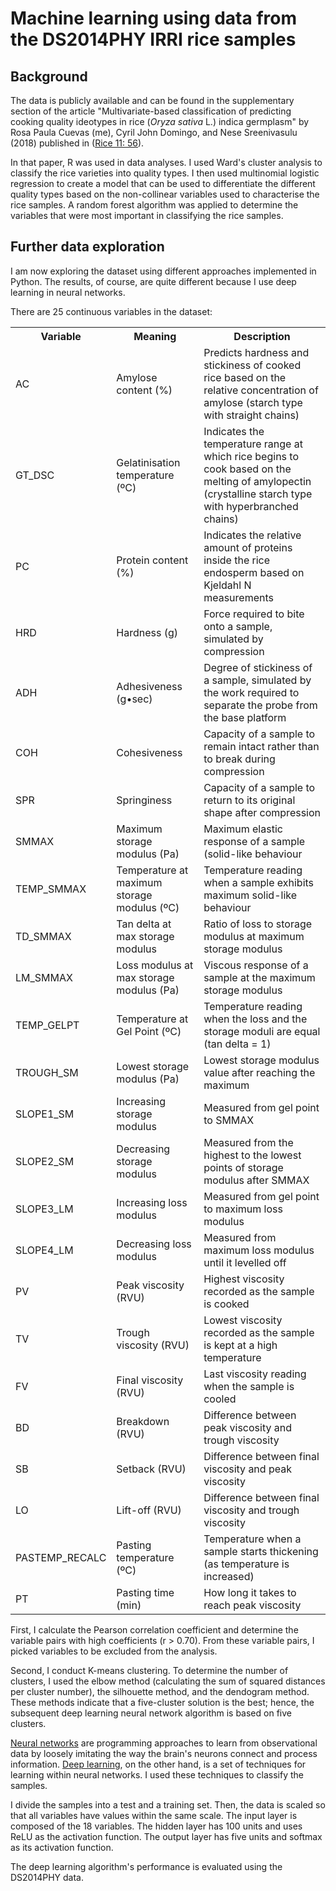 # Machine learning using data from the DS2014PHY IRRI rice samples

## Background
The data is publicly available and can be found in the supplementary section of the article "Multivariate-based classification of predicting cooking quality ideotypes in rice (*Oryza sativa* L.) indica germplasm" by Rosa Paula Cuevas (me), Cyril John Domingo, and Nese Sreenivasulu (2018) published in (<a href = "https://www.ncbi.nlm.nih.gov/pmc/articles/PMC6179975/">Rice 11: 56</a>).

In that paper, R was used in data analyses. I used Ward's cluster analysis to classify the rice varieties into quality types. I then used multinomial logistic regression to create a model that can be used to differentiate the different quality types based on the non-collinear variables used to characterise the rice samples. A random forest algorithm was applied to determine the variables that were most important in classifying the rice samples.

## Further data exploration 
I am now exploring the dataset using different approaches implemented in Python. The results, of course, are quite different because I use deep learning in neural networks. 

There are 25 continuous variables in the dataset:

<table>
    <tr>
        <th>Variable</th>
        <th>Meaning</th>
        <th>Description</th>
    </tr>
    <tr>
        <td>AC</td>
        <td>Amylose content (%)</td>
        <td>Predicts hardness and stickiness of cooked rice based on the relative concentration of amylose (starch type with straight chains)</td>
    </tr>
    <tr>
        <td>GT_DSC</td>
        <td>Gelatinisation temperature (ºC)</td>
        <td>Indicates the temperature range at which rice begins to cook based on the melting of amylopectin (crystalline starch type with hyperbranched chains)</td>
    </tr>
    <tr>
        <td>PC</td>
        <td>Protein content (%)</td>
        <td>Indicates the relative amount of proteins inside the rice endosperm based on Kjeldahl N measurements</td>
    </tr>
    <tr>
        <td>HRD</td>
        <td>Hardness (g)</td>
        <td>Force required to bite onto a sample, simulated by compression</td>
    </tr>
    <tr>
        <td>ADH</td>
        <td>Adhesiveness (g•sec)</td>
        <td>Degree of stickiness of a sample, simulated by the work required to separate the probe from the base platform</td>
    </tr>
    <tr>
        <td>COH</td>
        <td>Cohesiveness</td>
        <td>Capacity of a sample to remain intact rather than to break during compression</td>
    </tr>
    <tr>
        <td>SPR</td>
        <td>Springiness</td>
        <td>Capacity of a sample to return to its original shape after compression</td>
    </tr>
    <tr>
        <td>SMMAX</td>
        <td>Maximum storage modulus (Pa)</td>
        <td>Maximum elastic response of a sample (solid-like behaviour</td>
    </tr>
    <tr>
        <td>TEMP_SMMAX</td>
        <td>Temperature at maximum storage modulus (ºC)</td>
        <td>Temperature reading when a sample exhibits maximum solid-like behaviour</td>
    </tr>
    <tr>
        <td>TD_SMMAX</td>
        <td>Tan delta at max storage modulus</td>
        <td>Ratio of loss to storage modulus at maximum storage modulus</td>
    </tr>
    <tr>
        <td>LM_SMMAX</td>
        <td>Loss modulus at max storage modulus (Pa)</td>
        <td>Viscous response of a sample at the maximum storage modulus</td>
    </tr>
    <tr>
        <td>TEMP_GELPT</td>
        <td>Temperature at Gel Point (ºC)</td>
        <td>Temperature reading when the loss and the storage moduli are equal (tan delta = 1)</td>
    </tr>
    <tr>
        <td>TROUGH_SM</td>
        <td>Lowest storage modulus (Pa)</td>
        <td>Lowest storage modulus value after reaching the maximum</td>
    </tr>
    <tr>
        <td>SLOPE1_SM</td>
        <td>Increasing storage modulus</td>
        <td>Measured from gel point to SMMAX</td>
    </tr>
    <tr>
        <td>SLOPE2_SM</td>
        <td>Decreasing storage modulus</td>
        <td>Measured from the highest to the lowest points of storage modulus after SMMAX</td>
    </tr>
    <tr>
        <td>SLOPE3_LM</td>
        <td>Increasing loss modulus</td>
        <td>Measured from gel point to maximum loss modulus</td>
    </tr>
    <tr>
        <td>SLOPE4_LM</td>
        <td>Decreasing loss modulus</td>
        <td>Measured from maximum loss modulus until it levelled off</td>
    </tr>
    <tr>
        <td>PV</td>
        <td>Peak viscosity (RVU)</td>
        <td>Highest viscosity recorded as the sample is cooked</td>
    </tr>
    <tr>
        <td>TV</td>
        <td>Trough viscosity (RVU)</td>
        <td>Lowest viscosity recorded as the sample is kept at a high temperature</td>
    </tr>
    <tr>
        <td>FV</td>
        <td>Final viscosity (RVU)</td>
        <td>Last viscosity reading when the sample is cooled</td>
    </tr>
    <tr>
        <td>BD</td>
        <td>Breakdown (RVU)</td>
        <td>Difference between peak viscosity and trough viscosity</td>
    </tr>
    <tr>
        <td>SB</td>
        <td>Setback (RVU)</td>
        <td>Difference between final viscosity and peak viscosity</td>
    </tr>
    <tr>
        <td>LO</td>
        <td>Lift-off (RVU)</td>
        <td>Difference between final viscosity and trough viscosity</td>
    </tr>
    <tr>
        <td>PASTEMP_RECALC</td>
        <td>Pasting temperature (ºC)</td>
        <td>Temperature when a sample starts thickening (as temperature is increased)</td>
    </tr>
    <tr>
        <td>PT</td>
        <td>Pasting time (min)</td>
        <td>How long it takes to reach peak viscosity</td>
    </tr>
</table>

First, I calculate the Pearson correlation coefficient and determine the variable pairs with high coefficients (r > 0.70). From these variable pairs, I picked variables to be excluded from the analysis. 

Second, I conduct K-means clustering. To determine the number of clusters, I used the elbow method (calculating the sum of squared distances per cluster number), the silhouette method, and the dendogram method. These methods indicate that a five-cluster solution is the best; hence, the subsequent deep learning neural network algorithm is based on five clusters.

<a href = "http://neuralnetworksanddeeplearning.com/">Neural networks</a> are programming approaches to learn from observational data by loosely imitating the way the brain's neurons connect and process information. <a href = "http://neuralnetworksanddeeplearning.com/">Deep learning</a>, on the other hand, is a set of techniques for learning within neural networks. I used these techniques to classify the samples.

I divide the samples into a test and a training set. Then, the data is scaled so that all variables have values within the same scale. The input layer is composed of the 18 variables. The hidden layer has 100 units and uses ReLU as the activation function. The output layer has five units and softmax as its activation function.

The deep learning algorithm's performance is evaluated using the DS2014PHY data.